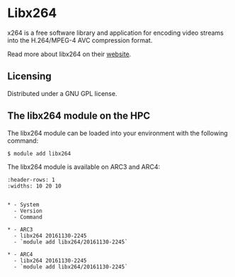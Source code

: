 # Libx264

x264 is a free software library and application for encoding video streams into the H.264/MPEG-4 AVC compression format.



Read more about libx264 on their [website](http://www.videolan.org/developers/x264.html).





## Licensing 

Distributed under a GNU GPL license.



## The libx264 module on the HPC

The libx264 module can be loaded into your environment with the following command:

```bash
$ module add libx264
```

The libx264 module is available on ARC3 and ARC4:

```{list-table}
:header-rows: 1
:widths: 10 20 10


* - System
  - Version
  - Command

* - ARC3
  - libx264 20161130-2245
  - `module add libx264/20161130-2245`

* - ARC4
  - libx264 20161130-2245
  - `module add libx264/20161130-2245`

```